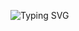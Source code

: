 ![Typing SVG](https://readme-typing-svg.demolab.com?font=Fira+Code&duration=4000&pause=2000&color=40685E&center=true&width=435&lines=MOTHERS+%231+SPECIAL+BOY+JARED+!!!1!;JARED+LOVES+HIS+FRIENDS+%26%26+FAMILY.;AND+HE+LOVES+YOU+TOO.+%E2%80%A2%3A)


